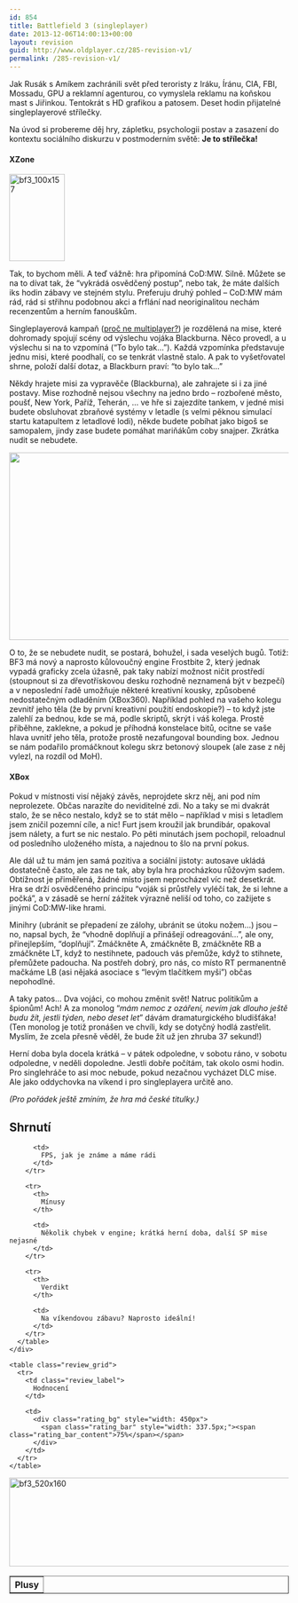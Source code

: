 ```yaml
---
id: 854
title: Battlefield 3 (singleplayer)
date: 2013-12-06T14:00:13+00:00
layout: revision
guid: http://www.oldplayer.cz/285-revision-v1/
permalink: /285-revision-v1/
---
```

Jak Rusák s Amíkem zachránili svět před teroristy z Iráku, Íránu, CIA, FBI, Mossadu, GPU a reklamní agenturou, co vymyslela reklamu na koňskou mast s Jiřinkou. Tentokrát s HD grafikou a patosem. Deset hodin přijatelné singleplayerové střílečky.

Na úvod si probereme děj hry, zápletku, psychologii postav a zasazení do kontextu sociálního diskurzu v postmoderním světě: **Je to střílečka!**

<div class="alignright">
  <h4 class="alignright">
    XZone
  </h4>
  
  <p>
    <a href="http://www.xzone.cz/hledat.php3?search=Battlefield%203&a_aid=gamer&a_bid=8aeae6b7" target="_top"><img title="bf3_100x157" src="http://www.oldplayer.cz/wp-content/uploads/2013/05/bf3_100x157.jpg" alt="bf3_100x157" width="100" height="157" /></a><img style="border: 0" src="http://www.oldplayer.cz/wp-content/uploads/2013/05/imp.phpa_aidgamerampa_bid8aeae6b7" alt="" width="1" height="1" />
  </p>
</div>

Tak, to bychom měli. A teď vážně: hra připomíná CoD:MW. Silně. Můžete se na to dívat tak, že &#8220;vykrádá osvědčený postup&#8221;, nebo tak, že máte dalších iks hodin zábavy ve stejném stylu. Preferuju druhý pohled &#8211; CoD:MW mám rád, rád si střihnu podobnou akci a frflání nad neoriginalitou nechám recenzentům a herním fanouškům.

Singleplayerová kampaň ([proč ne multiplayer?](http://www.oldplayer.cz/do-multiplayeru-nechodime/)) je rozdělená na mise, které dohromady spojují scény od výslechu vojáka Blackburna. Něco provedl, a u výslechu si na to vzpomíná (&#8220;To bylo tak&#8230;&#8221;). Každá vzpomínka představuje jednu misi, které poodhalí, co se tenkrát vlastně stalo. A pak to vyšetřovatel shrne, položí další dotaz, a Blackburn praví: &#8220;to bylo tak&#8230;&#8221;

Někdy hrajete misi za vypravěče (Blackburna), ale zahrajete si i za jiné postavy. Mise rozhodně nejsou všechny na jedno brdo &#8211; rozbořené město, poušť, New York, Paříž, Teherán, &#8230; ve hře si zajezdíte tankem, v jedné misi budete obsluhovat zbraňové systémy v letadle (s velmi pěknou simulací startu katapultem z letadlové lodi), někde budete pobíhat jako bigoš se samopalem, jindy zase budete pomáhat mariňákům coby snajper. Zkrátka nudit se nebudete.

[<img class="aligncenter size-large wp-image-287" title="battlefield_3_6" src="http://www.oldplayer.cz/wp-content/uploads/2013/05/battlefield_3_6-600x338.jpg" alt="" width="600" height="338" />](http://www.oldplayer.cz/wp-content/uploads/2011/10/battlefield_3_6.jpg)

O to, že se nebudete nudit, se postará, bohužel, i sada veselých bugů. Totiž: BF3 má nový a naprosto kůlovoučný engine Frostbite 2, který jednak vypadá graficky zcela úžasně, pak taky nabízí možnost ničit prostředí (stoupnout si za dřevotřískovou desku rozhodně neznamená být v bezpečí) a v neposlední řadě umožňuje některé kreativní kousky, způsobené nedostatečným odladěním (XBox360). Například pohled na vašeho kolegu zevnitř jeho těla (že by první kreativní použití endoskopie?) &#8211; to když jste zalehlí za bednou, kde se má, podle skriptů, skrýt i váš kolega. Prostě přiběhne, zaklekne, a pokud je příhodná konstelace bitů, ocitne se vaše hlava uvnitř jeho těla, protože prostě nezafungoval bounding box. Jednou se nám podařilo promáčknout kolegu skrz betonový sloupek (ale zase z něj vylezl, na rozdíl od MoH).

<div class="alignright">
  <h4 class="alignright">
    XBox
  </h4>
</div>

Pokud v místnosti visí nějaký závěs, neprojdete skrz něj, ani pod ním neprolezete. Občas narazíte do neviditelné zdi. No a taky se mi dvakrát stalo, že se něco nestalo, když se to stát mělo &#8211; například v misi s letadlem jsem zničil pozemní cíle, a nic! Furt jsem kroužil jak brundibár, opakoval jsem nálety, a furt se nic nestalo. Po pěti minutách jsem pochopil, reloadnul od posledního uloženého místa, a najednou to šlo na první pokus.

Ale dál už tu mám jen samá pozitiva a sociální jistoty: autosave ukládá dostatečně často, ale zas ne tak, aby byla hra procházkou růžovým sadem. Obtížnost je přiměřená, žádné místo jsem neprocházel víc než desetkrát. Hra se drží osvědčeného principu &#8220;voják si průstřely vyléčí tak, že si lehne a počká&#8221;, a v zásadě se herní zážitek výrazně neliší od toho, co zažijete s jinými CoD:MW-like hrami.

Minihry (ubránit se přepadení ze zálohy, ubránit se útoku nožem&#8230;) jsou &#8211; no, napsal bych, že &#8220;vhodně doplňují a přinášejí odreagování&#8230;&#8221;, ale ony, přinejlepším, &#8220;doplňují&#8221;. Zmáčkněte A, zmáčkněte B, zmáčkněte RB a zmáčkněte LT, když to nestihnete, padouch vás přemůže, když to stihnete, přemůžete padoucha. Na postřeh dobrý, pro nás, co místo RT permanentně mačkáme LB (asi nějaká asociace s &#8220;levým tlačítkem myši&#8221;) občas nepohodlné.

A taky patos&#8230; Dva vojáci, co mohou změnit svět! Natruc politikům a špionům! Ach! A za monolog &#8220;_mám nemoc z ozáření, nevím jak dlouho ještě budu žít, jestli týden, nebo deset let_&#8221; dávám dramaturgického bludišťáka! (Ten monolog je totiž pronášen ve chvíli, kdy se dotyčný hodlá zastřelit. Myslím, že zcela přesně věděl, že bude žít už jen zhruba 37 sekund!)

Herní doba byla docela krátká &#8211; v pátek odpoledne, v sobotu ráno, v sobotu odpoledne, v neděli dopoledne. Jestli dobře počítám, tak okolo osmi hodin. Pro singlehráče to asi moc nebude, pokud nezačnou vycházet DLC mise. Ale jako oddychovka na víkend i pro singleplayera určitě ano.

_(Pro pořádek ještě zmíním, že hra má české titulky.)_

<a name="review"></a>

<div class="review">
  <h2>
    Shrnutí
  </h2>
  
  <div class="mainbox">
    <div class="procons">
      <table border="1">
        <tr>
          <th>
            Plusy
          </th>
          
          <td>
            FPS, jak je známe a máme rádi
          </td>
        </tr>
        
        <tr>
          <th>
            Mínusy
          </th>
          
          <td>
            Několik chybek v engine; krátká herní doba, další SP mise nejasné
          </td>
        </tr>
        
        <tr>
          <th>
            Verdikt
          </th>
          
          <td>
            Na víkendovou zábavu? Naprosto ideální!
          </td>
        </tr>
      </table>
    </div>
    
    <table class="review_grid">
      <tr>
        <td class="review_label">
          Hodnocení
        </td>
        
        <td>
          <div class="rating_bg" style="width: 450px">
            <span class="rating_bar" style="width: 337.5px;"><span class="rating_bar_content">75%</span></span>
          </div>
        </td>
      </tr>
    </table>
  </div>
</div>

<a href="http://www.xzone.cz/hledat.php3?search=Battlefield%203&a_aid=gamer&a_bid=6aaecb1c" target="_top"><img title="bf3_520x160" src="http://www.oldplayer.cz/wp-content/uploads/2013/05/bf3_520x160.jpg" alt="bf3_520x160" width="520" height="160" /></a><img style="border: 0" src="http://www.oldplayer.cz/wp-content/uploads/2013/05/imp.phpa_aidgamerampa_bid6aaecb1c" alt="" width="1" height="1" />

<div id="google_plus_one">
  <g:plusone></g:plusone>
</div>

<div id="fb_send_like">
</div>
